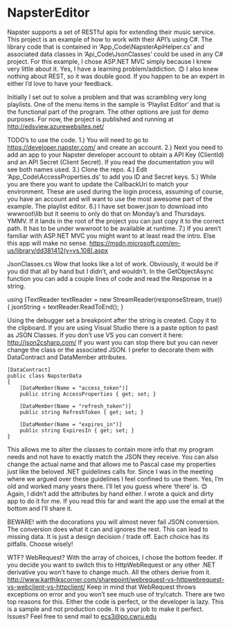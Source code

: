﻿# NapsterEditor
Napster supports a set of RESTful apis for extending their music service. This project is an example of how to work with their API’s using C#. The library code that is contained in ‘App_Code\NapsterApiHelper.cs’ and associated data classes in ‘Api_Code\JsonClasses’ could be used in any C# project. For this example, I chose ASP.NET MVC simply because I knew very little about it. Yes, I have a learning problem/addiction. 😊 I also knew nothing about REST, so it was double good. If you happen to be an expert in either I’d love to have your feedback.

Initially I set out to solve a problem and that was scrambling very long playlists. One of the menu items in the sample is ‘Playlist Editor’ and that is the functional part of the program. The other options are just for demo purposes. For now, the project is published and running at http://edsview.azurewebsites.net/ 

TODO’s to use the code.
1.) You will need to go to https://developer.napster.com/ and create an account.
2.) Next you need to add an app to your Napster developer account to obtain a API Key (ClientId) and an API Secret (Client Secret). If you read the documentation you will see both names used.
3.) Clone the repo.
4.) Edit ‘App_Code\AccessProperties.ds’ to add you ID and Secret keys.
5.) While you are there you want to update the CallbackUri to match your environment. These are used during the login process, assuming of course, you have an account and will want to use the most awesome part of the example. The playlist editor.
6.) I have set bower.json to download into wwwroot\lib but it seems to only do that on Monday’s and Thursdays. YMMV. If it lands in the root of the project you can just copy it to the correct path. It has to be under wwwroot to be available at runtime.
7.) If you aren’t familiar with ASP.NET MVC you might want to at least read the intro. Else this app will make no sense. https://msdn.microsoft.com/en-us/library/dd381412(v=vs.108).aspx 

JsonClasses.cs
Wow that looks like a lot of work. Obviously, it would be if you did that all by hand but I didn’t, and wouldn’t. In the GetObjectAsync function you can add a couple lines of code and read the Response in a string.

using (TextReader textReader = new StreamReader(responseStream, true))
{
      jsonString = textReader.ReadToEnd();
}

Using the debugger set a breakpoint after the string is created. Copy it to the clipboard. If you are using Visual Studio there is a paste option to past as JSON Classes. If you don’t use VS you can convert it here: http://json2csharp.com/ If you want you can stop there but you can never change the class or the associated JSON. I prefer to decorate them with DataContract and DataMember attributes.

    [DataContract]
    public class NapsterData
    {
        [DataMember(Name = "access_token")]
        public string AccessProperties { get; set; }

        [DataMember(Name = "refresh_token")]
        public string RefreshToken { get; set; }

        [DataMember(Name = "expires_in")]
        public string ExpiresIn { get; set; }
    }

This allows me to alter the classes to contain more info that my program needs and not have to exactly match the JSON they receive. You can also change the actual name and that allows me to Pascal case my properties just like the beloved .NET guidelines calls for. Since I was in the meeting where we argued over these guidelines I feel confined to use them. Yes, I’m old and worked many years there. I’ll let you guess where ‘there’ is. 😊
Again, I didn’t add the attributes by hand either. I wrote a quick and dirty app to do it for me. If you read this far and want the app use the email at the bottom and I’ll share it.

BEWARE! with the docorations you will almost never fail JSON conversion. The conversion does what it can and ignores the rest. This can lead to missing data. It is just a design decision / trade off. Each choice has its pitfalls. Choose wisely!

WTF? WebRequest?
With the array of choices, I chose the bottom feeder. If you decide you want to switch this to HttpWebRequest or any other .NET derivative you won’t have to change much. All the others derive from it. http://www.karthikscorner.com/sharepoint/webrequest-vs-httpwebrequest-vs-webclient-vs-httpclient/ 
Keep in mind that WebRequest throws exceptions on error and you won’t see much use of try/catch. There are two top reasons for this. Either the code is perfect, or the developer is lazy. This is a sample and not production code. It is your job to make it perfect. 
Issues? Feel free to send mail to ecs3@po.cwru.edu 
